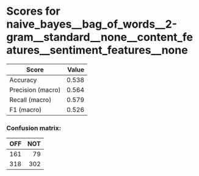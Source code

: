 # Scores for naive_bayes__bag_of_words__2-gram__standard__none__content_features__sentiment_features__none
|      Score      |Value|
|-----------------|----:|
|Accuracy         |0.538|
|Precision (macro)|0.564|
|Recall (macro)   |0.579|
|F1 (macro)       |0.526|

### Confusion matrix:
|OFF|NOT|
|--:|--:|
|161| 79|
|318|302|

